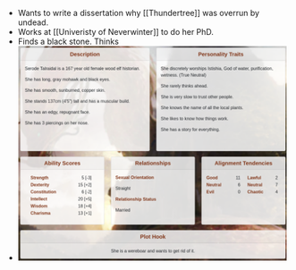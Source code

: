 - Wants to write a dissertation why [[Thundertree]] was overrun by undead.
- Works at [[Univeristy of Neverwinter]] to do her PhD.
- Finds a black stone. Thinks
- ![image.png](../assets/image_1728329499944_0.png)